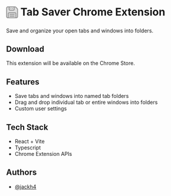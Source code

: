 # <sub><img src="/public/icons/icon128.png" width=32px height=32px></sub> Tab Saver Chrome Extension

Save and organize your open tabs and windows into folders.

## Download

This extension will be available on the Chrome Store.

## Features

- Save tabs and windows into named tab folders
- Drag and drop individual tab or entire windows into folders
- Custom user settings

## Tech Stack

- React + Vite
- Typescript
- Chrome Extension APIs

## Authors

- [@jackh4](https://www.github.com/jackh4)
